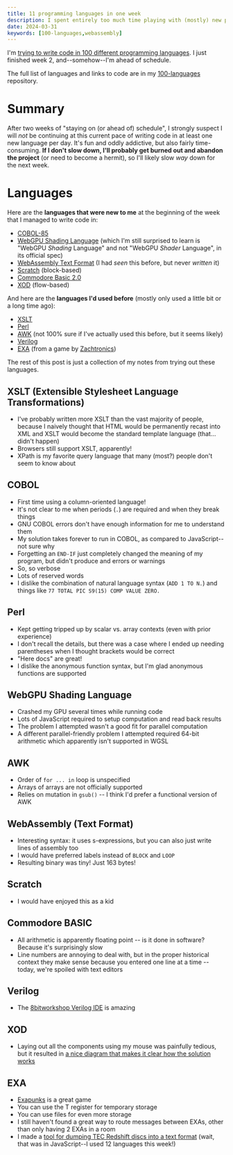 ```yaml
---
title: 11 programming languages in one week
description: I spent entirely too much time playing with (mostly) new programming languages this week.
date: 2024-03-31
keywords: [100-languages,webassembly]
---
```

I'm [trying to write code in 100 different programming languages](https://log.schemescape.com/posts/programming-languages/100-languages.html). I just finished week 2, and--somehow--I'm ahead of schedule.

The full list of languages and links to code are in my [100-languages](https://github.com/jaredkrinke/100-languages) repository.

# Summary
After two weeks of "staying on (or ahead of) schedule", I strongly suspect I will *not* be continuing at this current pace of writing code in at least one new language per day. It's fun and oddly addictive, but also fairly time-consuming. **If I don't slow down, I'll probably get burned out and abandon the project** (or need to become a hermit), so I'll likely slow *way* down for the next week.

# Languages
Here are the **languages that were new to me** at the beginning of the week that I managed to write code in:

* [COBOL-85](https://en.wikipedia.org/wiki/COBOL#COBOL-85)
* [WebGPU Shading Language](https://www.w3.org/TR/WGSL/) (which I'm still surprised to learn is "WebGPU *Shading* Language" and not "WebGPU *Shader* Language", in its official spec)
* [WebAssembly Text Format](https://webassembly.github.io/spec/core/text/index.html) (I had *seen* this before, but never *written* it)
* [Scratch](https://scratch.mit.edu/) (block-based)
* [Commodore Basic 2.0](https://en.wikipedia.org/wiki/Commodore_BASIC)
* [XOD](https://xod.io/) (flow-based)

And here are the **languages I'd used before** (mostly only used a little bit or a long time ago):

* [XSLT](https://www.w3.org/TR/xslt-10/)
* [Perl](https://www.perl.org/)
* [AWK](https://en.wikipedia.org/wiki/AWK) (not 100% sure if I've actually used this before, but it seems likely)
* [Verilog](https://en.wikipedia.org/wiki/Verilog)
* [EXA](https://www.zachtronics.com/exapunks/) (from a game by [Zachtronics](https://www.zachtronics.com/))

The rest of this post is just a collection of my notes from trying out these languages.

## XSLT (Extensible Stylesheet Language Transformations)
* I've probably written more XSLT than the vast majority of people, because I naively thought that HTML would be permanently recast into XML and XSLT would become the standard template language (that... didn't happen)
* Browsers still support XSLT, apparently!
* XPath is my favorite query language that many (most?) people don't seem to know about

## COBOL
* First time using a column-oriented language!
* It's not clear to me when periods (`.`) are required and when they break things
* GNU COBOL errors don't have enough information for me to understand them
* My solution takes forever to run in COBOL, as compared to JavaScript--not sure why
* Forgetting an `END-IF` just completely changed the meaning of my program, but didn't produce and errors or warnings
* So, so verbose
* Lots of reserved words
* I dislike the combination of natural language syntax (`ADD 1 TO N.`) and things like `77 TOTAL PIC S9(15) COMP VALUE ZERO.`

## Perl
* Kept getting tripped up by scalar vs. array contexts (even with prior experience)
* I don't recall the details, but there was a case where I ended up needing parentheses when I thought brackets would be correct
* "Here docs" are great!
* I dislike the anonymous function syntax, but I'm glad anonymous functions are supported

## WebGPU Shading Language
* Crashed my GPU several times while running code
* Lots of JavaScript required to setup computation and read back results
* The problem I attempted wasn't a good fit for parallel computation
* A different parallel-friendly problem I attempted required 64-bit arithmetic which apparently isn't supported in WGSL

## AWK
* Order of `for ... in` loop is unspecified
* Arrays of arrays are not officially supported
* Relies on mutation in `gsub()` -- I think I'd prefer a functional version of AWK

## WebAssembly (Text Format)
* Interesting syntax: it uses s-expressions, but you can also just write lines of assembly too
* I would have preferred labels instead of `BLOCK` and `LOOP`
* Resulting binary was tiny! Just 163 bytes!

## Scratch
* I would have enjoyed this as a kid

## Commodore BASIC
* All arithmetic is apparently floating point -- is it done in software? Because it's surprisingly slow
* Line numbers are annoying to deal with, but in the proper historical context they make sense because you entered one line at a time -- today, we're spoiled with text editors

## Verilog
* The [8bitworkshop Verilog IDE](https://8bitworkshop.com/v3.11.0/?platform=verilog&file=clock_divider.v) is amazing

## XOD
* Laying out all the components using my mouse was painfully tedious, but it resulted in [a nice diagram that makes it clear how the solution works](https://github.com/jaredkrinke/100-languages/blob/main/src/p18.png)

## EXA
* [Exapunks](http://www.zachtronics.com/exapunks/) is a great game
* You can use the T register for temporary storage
* You can use files for even more storage
* I still haven't found a great way to route messages between EXAs, other than only having 2 EXAs in a room
* I made a [tool for dumping TEC Redshift discs into a text format](../game-development/tec-redshift-dumper.md) (wait, that was in JavaScript--I used 12 languages this week!)
